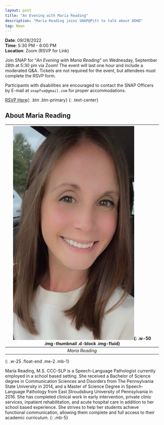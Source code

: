 ```yaml
---
layout: post
title: "An Evening with Maria Reading"
description: "Maria Reading joins SNAP@Pitt to talk about ADHD"
tag: News
---
```


**Date**: 09/28/2022  
**Time**: 5:30 PM - 6:00 PM  
**Location**: Zoom (RSVP for Link)

Join SNAP for “*An Evening with Maria Reading*" on Wednesday, September 28th at 5:30 pm via Zoom! The event will last one hour and include a moderated Q&A. Tickets are not required for the event, but attendees must complete the RSVP form.


Participants with disabilities are encouraged to contact the SNAP Officers by E-mail at `snapfse@gmail.com` for proper accommodations.

[RSVP Here](https://docs.google.com/forms/d/e/1FAIpQLScRZ-tPZapvOPr-qcEKG1omviF7-qxVlSpvZo-aThHpeJKrPQ/viewform){: .btn .btn-primary}
{: .text-center}
## About Maria Reading

| ![Maria Reading](/assets/maria-reading.png){: .w-50  .img-thumbnail .d-block .img-fluid} |
| :-----------------------------------------------------------------------------------------------------------: |
|                                              *Maria Reading*                                  |
{: .w-25 .float-end .me-2 .mb-1}

Maria Reading, M.S. CCC-SLP is a Speech-Language Pathologist currently employed in a school based setting. She received a Bachelor of Science degree in Communication Sciences and Disorders from The Pennsylvania State University in 2014, and a Master of Science Degree in Speech-Language Pathology from East Stroudsburg University of Pennsylvania in 2016.  She has completed clinical work in early intervention, private clinic services, inpatient rehabilitation, and acute hospital care in addition to her school based experience. She strives to help her students achieve functional communication, allowing them complete and full access to their academic curriculum.
{: .mb-5}

<br />
